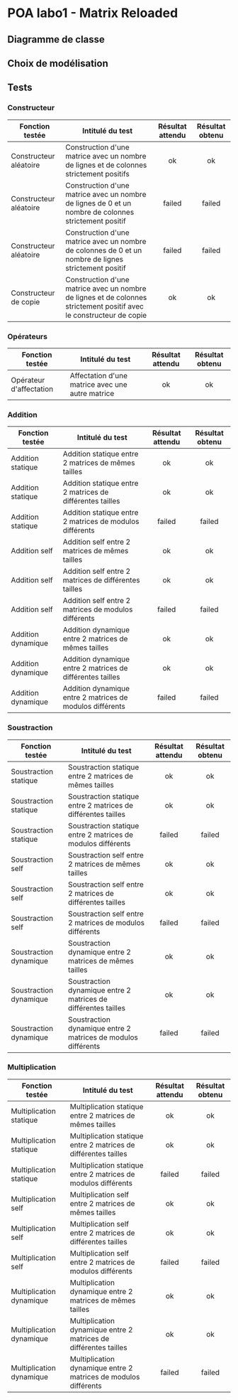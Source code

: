 # POA labo1 - Matrix Reloaded
## Diagramme de classe

## Choix de modélisation

## Tests

### Constructeur

| Fonction testée | Intitulé du test | Résultat attendu | Résultat obtenu |
|----------|-------------|:------:|:------:|
| Constructeur aléatoire | Construction d'une matrice avec un nombre de lignes et de colonnes strictement positifs | ok | ok |
| Constructeur aléatoire | Construction d'une matrice avec un nombre de lignes de 0 et un nombre de colonnes strictement positif | failed | failed |
| Constructeur aléatoire | Construction d'une matrice avec un nombre de colonnes de 0 et un nombre de lignes strictement positif | failed | failed |
| Constructeur de copie | Construction d'une matrice avec un nombre de lignes et de colonnes strictement positif avec le constructeur de copie | ok | ok |

### Opérateurs

| Fonction testée | Intitulé du test | Résultat attendu | Résultat obtenu |
|----------|-------------|:------:|:------:|
| Opérateur d'affectation | Affectation d'une matrice avec une autre matrice | ok | ok |

### Addition

| Fonction testée | Intitulé du test | Résultat attendu | Résultat obtenu |
|----------|-------------|:------:|:------:|
| Addition statique | Addition statique entre 2 matrices de mêmes tailles | ok | ok |
| Addition statique | Addition statique entre 2 matrices de différentes tailles | ok | ok |
| Addition statique | Addition statique entre 2 matrices de modulos différents | failed | failed |
| Addition self | Addition self entre 2 matrices de mêmes tailles | ok | ok |
| Addition self | Addition self entre 2 matrices de différentes tailles | ok | ok |
| Addition self | Addition self entre 2 matrices de modulos différents | failed | failed |
| Addition dynamique | Addition dynamique entre 2 matrices de mêmes tailles | ok | ok |
| Addition dynamique | Addition dynamique entre 2 matrices de différentes tailles | ok | ok |
| Addition dynamique | Addition dynamique entre 2 matrices de modulos différents | failed | failed |

### Soustraction

| Fonction testée | Intitulé du test | Résultat attendu | Résultat obtenu |
|----------|-------------|:------:|:------:|
| Soustraction statique | Soustraction statique entre 2 matrices de mêmes tailles | ok | ok |
| Soustraction statique | Soustraction statique entre 2 matrices de différentes tailles | ok | ok |
| Soustraction statique | Soustraction statique entre 2 matrices de modulos différents | failed | failed |
| Soustraction self | Soustraction self entre 2 matrices de mêmes tailles | ok | ok |
| Soustraction self | Soustraction self entre 2 matrices de différentes tailles | ok | ok |
| Soustraction self | Soustraction self entre 2 matrices de modulos différents | failed | failed |
| Soustraction dynamique | Soustraction dynamique entre 2 matrices de mêmes tailles | ok | ok |
| Soustraction dynamique | Soustraction dynamique entre 2 matrices de différentes tailles | ok | ok |
| Soustraction dynamique | Soustraction dynamique entre 2 matrices de modulos différents | failed | failed |

### Multiplication

| Fonction testée | Intitulé du test | Résultat attendu | Résultat obtenu |
|----------|-------------|:------:|:------:|
| Multiplication statique | Multiplication statique entre 2 matrices de mêmes tailles | ok | ok |
| Multiplication statique | Multiplication statique entre 2 matrices de différentes tailles | ok | ok |
| Multiplication statique | Multiplication statique entre 2 matrices de modulos différents | failed | failed |
| Multiplication self | Multiplication self entre 2 matrices de mêmes tailles | ok | ok |
| Multiplication self | Multiplication self entre 2 matrices de différentes tailles | ok | ok |
| Multiplication self | Multiplication self entre 2 matrices de modulos différents | failed | failed |
| Multiplication dynamique | Multiplication dynamique entre 2 matrices de mêmes tailles | ok | ok |
| Multiplication dynamique | Multiplication dynamique entre 2 matrices de différentes tailles | ok | ok |
| Multiplication dynamique | Multiplication dynamique entre 2 matrices de modulos différents | failed | failed |
